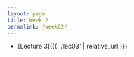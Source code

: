 ```yaml
---
layout: page
title: Week 2
permalink: /week02/
---
```



* [Lecture 3]({{ '/lec03' | relative_url }})

